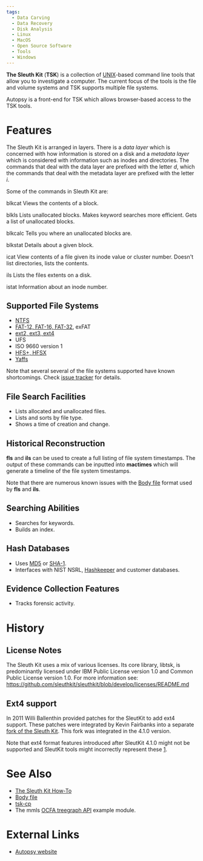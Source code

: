 ```yaml
---
tags:
  - Data Carving
  - Data Recovery
  - Disk Analysis
  - Linux
  - MacOS
  - Open Source Software
  - Tools
  - Windows
---
```

**The Sleuth Kit** (**TSK**) is a collection of [UNIX](unix.md)-based command
line tools that allow you to investigate a computer. The current focus of the
tools is the file and volume systems and TSK supports multiple file systems.

Autopsy is a front-end for TSK which allows browser-based access to the TSK
tools.

# Features

The Sleuth Kit is arranged in layers. There is a *data layer* which is
concerned with how information is stored on a disk and a *metadata layer* which
is considered with information such as inodes and directories. The commands
that deal with the data layer are prefixed with the letter *d*, which the
commands that deal with the metadata layer are prefixed with the letter *i*.

Some of the commands in Sleuth Kit are:

blkcat
Views the contents of a block.

<!-- -->

blkls
Lists unallocated blocks. Makes keyword searches more efficient. Gets a list of
unallocated blocks.

<!-- -->

blkcalc
Tells you where an unallocated blocks are.

<!-- -->

blkstat
Details about a given block.

<!-- -->

icat
View contents of a file given its inode value or cluster number. Doesn't list
directories, lists the contents.

<!-- -->

ils
Lists the files extents on a disk.

<!-- -->

istat
Information about an inode number.

## Supported File Systems

- [NTFS](ntfs.md)
- [FAT-12, FAT-16, FAT-32](fat.md), exFAT
- [ext2, ext3, ext4](extended_file_system_(ext).md)
- UFS
- ISO 9660 version 1
- [HFS+, HFSX](hfs+.md)
- [Yaffs](yaffs.md)

Note that several several of the file systems supported have known
shortcomings. Check [issue
tracker](https://github.com/sleuthkit/sleuthkit/issues) for details.

## File Search Facilities

- Lists allocated and unallocated files.
- Lists and sorts by file type.
- Shows a time of creation and change.

## Historical Reconstruction

**fls** and **ils** can be used to create a full listing of file system
timestamps. The output of these commands can be inputted into
**mactimes** which will generate a timeline of the file system
timestamps.

Note that there are numerous known issues with the
[Body file](body_file.md) format used by **fls** and **ils**.

## Searching Abilities

- Searches for keywords.
- Builds an index.

## Hash Databases

- Uses [MD5](md5.md) or [SHA-1](sha-1.md).
- Interfaces with NIST NSRL, [Hashkeeper](hashkeeper.md) and customer databases.

## Evidence Collection Features

- Tracks forensic activity.

# History

## License Notes

The Sleuth Kit uses a mix of various licenses. Its core library, libtsk,
is predominantly licensed under IBM Public License version 1.0 and
Common Public License version 1.0. For more information see:
<https://github.com/sleuthkit/sleuthkit/blob/develop/licenses/README.md>

## Ext4 support

In 2011 Willi Ballenthin provided patches for the SleutKit to add ext4 support.
These patches were integrated by Kevin Fairbanks into a
separate [fork of the Sleuth Kit](https://github.com/kfairbanks/sleuthkit/tree/Ext4_Dev).
This fork was integrated in the 4.1.0 version.

Note that ext4 format features introduced after SleutKit 4.1.0 might not
be supported and SleutKit tools might incorrectly represent these
[1](https://github.com/sleuthkit/sleuthkit/issues/2488).

# See Also

* [The Sleuth Kit How-To](the_sleuth_kit_howto.md)
* [Body file](body_file.md)
* [tsk-cp](tsk-cp.md)
* The mmls [OCFA treegraph API](ocfa_treegraph_api.md) example module.

# External Links

* [Autopsy website](http://www.sleuthkit.org/autopsy/desc.php)
